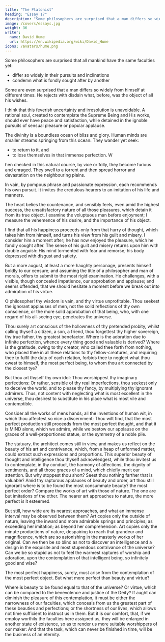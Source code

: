 ```yaml
---
title: "The Platonist"
heading: "Essay 17"
description: "Some philosophers are surprised that a man differs so widely from himself at different times"
image: /covers/essays.jpg
weight: 36
writer:
  name: David Hume
  url: https://en.wikipedia.org/wiki/David_Hume
icons: /avatars/hume.png
--- 
```



Some philosophers are surprised that all mankind have the same faculties yet:
- differ so widely in their pursuits and inclinations
- condemn what is fondly sought after by another

Some are even surprised that a man differs so widely from himself at different times. He rejects with disdain what, before, was the object of all his wishes.

I think that this feverish uncertainty and irresolution is unavoidable. A rational soul, created to contemplate the Supreme Being and His works, should ever have peace and satisfaction, while detained in the ignoble pursuits of sensual pleasure or popular applause. 

The divinity is a boundless ocean of bliss and glory. Human minds are smaller streams springing from this ocean. They wander yet seek:
- to return to it, and
- to lose themselves in that immense perfection. W

hen checked in this natural course, by vice or folly, they become furious and enraged. They  swell to a torrent and then spread horror and devastation on the neighbouring plains.

In vain, by pompous phrase and passionate expression, each recommends his own pursuit. It invites the credulous hearers to an imitation of his life and manners. 

The heart belies the countenance, and sensibly feels, even amid the highest success, the unsatisfactory nature of all those pleasures, which detain it from its true object. I examine the voluptuous man before enjoyment; I measure the vehemence of his desire, and the importance of his object. 

I find that all his happiness proceeds only from that hurry of thought, which takes him from himself, and turns his view from his guilt and misery. I consider him a moment after; he has now enjoyed the pleasure, which he fondly sought after. The sense of his guilt and misery returns upon him with double anguish: His mind tormented with fear and remorse; his body depressed with disgust and satiety.

But a more august, at least a more haughty personage, presents himself boldly to our censure; and assuming the title of a philosopher and man of morals, offers to submit to the most rigid examination. He challenges, with a visible, though concealed impatience, our approbation and applause; and seems offended, that we should hesitate a moment before we break out into admiration of his virtue. 

<!-- Seeing this impatience, I hesitate still more: I begin to examine the motives of his seeming virtue: But behold! ere I can enter upon this enquiry, he flings himself from me; and addressing his discourse to that crowd of heedless auditors, fondly abuses them by his magnificent pretensions. -->

O philosopher! thy wisdom is vain, and thy virtue unprofitable. Thou seekest the ignorant applauses of men, not the solid reflections of thy own conscience, or the more solid approbation of that being, who, with one regard of his all-seeing eye, penetrates the universe. 

Thou surely art conscious of the hollowness of thy pretended probity, whilst calling thyself a citizen, a son, a friend, thou forgettest thy higher sovereign, thy true father, thy greatest benefactor. Where is the adoration due to infinite perfection, whence every thing good and valuable is derived? Where is the gratitude, owing to thy creator, who called thee forth from nothing, who placed thee in all these relations to thy fellow-creatures, and requiring thee to fulfil the duty of each relation, forbids thee to neglect what thou owest to himself, the most perfect being, to whom thou art connected by the closest tye?


But thou art thyself thy own idol: Thou worshippest thy
imaginary perfections: Or rather, sensible of thy
real imperfections, thou seekest only to deceive the world, and to please thy fancy, by multiplying thy ignorant admirers. Thus, not content with neglecting what is most excellent in the universe, thou desirest to substitute in his place what is most vile and contemptible.


Consider all the works of mens hands; all the inventions of human wit, in which thou affectest so nice a discernment: Thou wilt find, that the most perfect production still proceeds from the most perfect thought, and that it is MIND alone, which we admire, while we bestow our applause on the graces of a well-proportioned statue, or the symmetry of a noble pile.


The statuary, the architect comes still in view, and makes us reflect on the beauty of his art and contrivance, which, from a heap of unformed matter, could extract such expressions and proportions. This superior beauty of thought and intelligence thou thyself acknowledgest, while thou invitest us to contemplate, in thy conduct, the harmony of affections, the dignity of sentiments, and all those graces of a mind, which chiefly merit our attention. But why stoppest thou short? Seest thou nothing farther that is valuable? Amid thy rapturous applauses of beauty and order, art thou still ignorant where is to be found the most consummate beauty? the most perfect order? Compare the works of art with those of nature. The one are but imitations of the other. The nearer art approaches to nature, the more perfect is it esteemed. 

But still, how wide are its nearest approaches, and what an immense interval may be observed between them? Art copies only the outside of nature, leaving the inward and more admirable springs and principles; as exceeding her imitation; as beyond her comprehension. Art copies only the minute productions of nature, despairing to reach that grandeur and magnificence, which are so astonishing in the masterly works of her original. Can we then be so blind as not to discover an intelligence and a design in the exquisite and most stupendous contrivance of the universe? Can we be so stupid as not to feel the warmest raptures of worship and adoration, upon the contemplation of that intelligent being, so infinitely good and wise?


The most perfect happiness, surely, must arise from the contemplation of the most perfect object. But what more perfect than beauty and virtue?

Where is beauty to be found equal to that of the universe? Or virtue, which can be compared to the benevolence and justice of the Deity? If aught can diminish the pleasure of this contemplation, it must be either the narrowness of our faculties, which conceals from us the greatest part of these beauties and perfections; or the shortness of our lives, which allows not time sufficient to instruct us in them. But it is our comfort, that, if we employ worthily the faculties here assigned us, they will be enlarged in another state of existence, so as to render us more suitable worshippers of our maker: And that the task, which can never be finished in time, will be the business of an eternity.

